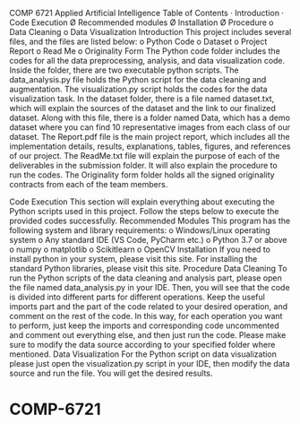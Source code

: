 COMP 6721 Applied Artificial Intelligence
Table of Contents
·       Introduction
·       Code Execution
Ø  Recommended modules
Ø  Installation
Ø  Procedure
o   Data Cleaning
o   Data Visualization
Introduction
This project includes several files, and the files are listed below:
o   Python Code
o   Dataset
o   Project Report
o   Read Me
o   Originality Form
The Python code folder includes the codes for all the data preprocessing, analysis, and data visualization code. Inside the folder, there are two executable python scripts. The data_analysis.py file holds the Python script for the data cleaning and augmentation. The visualization.py script holds the codes for the data visualization task.
 In the dataset folder, there is a file named dataset.txt, which will explain the sources of the dataset and the link to our finalized dataset. Along with this file, there is a folder named Data, which has a demo dataset where you can find 10 representative images from each class of our dataset.
The Report.pdf file is the main project report, which includes all the implementation details, results, explanations, tables, figures, and references of our project.
The ReadMe.txt file will explain the purpose of each of the deliverables in the submission folder. It will also explain the procedure to run the codes.
The Originality form folder holds all the signed originality contracts from each of the team members.
 
Code Execution
This section will explain everything about executing the Python scripts used in this project. Follow the steps below to execute the provided codes successfully.
Recommended Modules
This program has the following system and library requirements:
o   Windows/Linux operating system
o   Any standard IDE (VS Code, PyCharm etc.)
o   Python 3.7 or above
o   numpy
o   matplotlib
o   Scikitlearn
o   OpenCV
Installation
If you need to install python in your system, please visit this site. For installing the standard Python libraries, please visit this site.
Procedure
Data Cleaning
To run the Python scripts of the data cleaning and analysis part, please open the file named data_analysis.py in your IDE. Then, you will see that the code is divided into different parts for different operations. Keep the useful imports part and the part of the code related to your desired operation, and comment on the rest of the code. In this way, for each operation you want to perform, just keep the imports and corresponding code uncommented and comment out everything else, and then just run the code. Please make sure to modify the data source according to your specified folder where mentioned.
Data Visualization
For the Python script on data visualization please just open the visualization.py script in your IDE, then modify the data source and run the file. You will get the desired results. 
# COMP-6721
